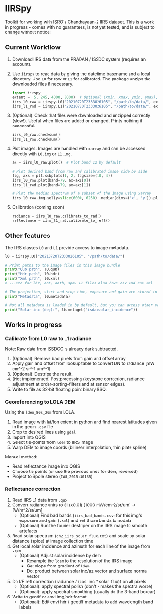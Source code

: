 # IIRSpy

Toolkit for working with ISRO's Chandrayaan-2 IIRS dataset. This is a work in progress - comes with no guarantees, is not yet tested, and is subject to change without notice!

## Current Workflow

1. Download IIRS data from the PRADAN / ISSDC system (requires an account).
2. Use `iirspy` to read data by giving the datetime basename and a local directory. Use `L0` for raw or `L1` for calibrated. The package unzips the downloaded files if necessary.

    ```python
    import iirspy
    extent = (5, 245, 4000, 8000)  # Optional (xmin, xmax, ymin, ymax), defaults to full image
    iirs_l0_raw = iirspy.L0("20210720T2333026105", "/path/to/data/", extent)
    iirs_l1_rad = iirspy.L1("20210720T2333026105", "/path/to/data/", extent)
    ```

3. (Optional): Check that files were downloaded and unzipped correctly (slow!). Useful when files are added or changed. Prints nothing if successful.

    ```python
    iirs_l0_raw.checksum()
    iirs_l1_raw.checksum()
    ```

4. Plot images. Images are handled with `xarray` and can be accessed directly with `L0.img` or `L1.img`.

    ```python
    ax = iirs_l0_raw.plot()  # Plot band 12 by default

    # Plot desired band from raw and calibrated image side by side
    fig, axs = plt.subplots(1, 2, figsize=(10, 4))
    iirs_l0_raw.plot(band=79, ax=axs[0])
    iirs_l1_rad.plot(band=79, ax=axs[1])

    # Plot the median spectrum of a subset of the image using xarray
    iirs_l0_raw.img.sel(y=slice(6000, 6250)).median(dims=('x', 'y')).plot()
    ```

5. Calibration (coming soon)

    ```python
    radiance = iirs_l0_raw.calibrate_to_rad()
    reflectance = iirs_l1_rad.calibrate_to_refl()
    ```

## Other features

The IIRS classes `L0` and `L1` provide access to image metadata.

```python
l0 = iirspy.L0("20210720T2333026105", "/path/to/data/")

# Print paths to the image files in this image bundle
print("Qub path", l0.qub)
print("Hdr path", l0.hdr)
print("Xml path", l0.xml)  
# ...etc for lbr, oat, oath, spm. L1 files also have csv and csv-xml

# The projection, start and stop time, exposure and gain are stored in metadata
print("Metadata", l0.metadata)

# Not all metadata is loaded in by default, but you can access other values in the XML file with .metaget (thanks to pdr!)
print("Solar inc (deg):", l0.metaget("isda:solar_incidence"))
```

## Works in progress

### Calibrate from L0 raw to L1 radiance

Note: Raw data from ISSDCC is already dark subtracted.

1. (Optional): Remove bad pixels from gain and offset array 
2. Apply gain and offset from lookup table to convert DN to radiance [mW cm^-2 sr^-1 um^-1]
2. (Optional): Destripe the result.
4. (Not implemented) Postprocessing (keystone correction, radiance adjustment at order-sorting-filters and at sensor edges).
5. Write to file as 32-bit floating point binary BSQ.

### Georeferencing to LOLA DEM

Using the `ldem_80s_20m` from LOLA.

1. Read image with lat/lon extent in python and find nearest latitudes given in the geom `.csv` file
2. Crop to desired lines using `gdal`
3. Import into QGIS
4. Select tie-points from `ldem` to IIRS image
5. Warp DEM to image coords (bilinear interpolation, thin plate spline)

Manual method:

- Read reflectance image into QGIS
- Choose tie points (or use the previous ones for dem, reversed)
- Project to Spole stereo (`IAU_2015:30135`)

### Reflectance correction

1. Read IIRS L1 data from `.qub`
2. Convert radiance units to SI (x0.01) [1000 mW/cm^2/sr/um] -> [W/m^2/sr/um]
   - (Optional) Find bad bands (`iirs_bad_bands.csv`) for this img's exposure and gain (`.xml`) and set those bands to nodata
   - (Optional) Run the fourier destriper on the IIRS image to smooth artefacts
3. Read solar spectrum (`ch2_iirs_solar_flux.txt`) and scale by solar distance (spice) at image collection time
4. Get local solar incidence and azimuth for each line of the image from `.spm`
   - (Optional) Adjust solar incidence by dem
     - Resample the `ldem` to the resolution of the IIRS image
     - Get slope from gradient of `ldem`
     - Dot product between solar inc/az vector and surface normal vector
5. Do I/F refl correction (radiance / (cos_inc \* solar_flux)) on all pixels
   - (Optional): apply spectral polish (don't - makes the spectra worse)
   - (Optional): apply spectral smoothing (usually do the 3-band boxcar)
6. Write to geotif or envi img/hdr format
   - (Optional): Edit envi hdr / geotiff metadata to add wavelength band labels


